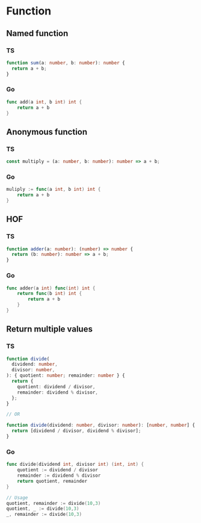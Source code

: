 # Function

## Named function

### TS

```ts
function sum(a: number, b: number): number {
  return a + b;
}
```

### Go

```go
func add(a int, b int) int {
    return a + b
}
```

## Anonymous function

### TS

```ts
const multiply = (a: number, b: number): number => a + b;
```

### Go

```go
muliply := func(a int, b int) int {
	return a + b
}
```

## HOF

### TS

```ts
function adder(a: number): (number) => number {
  return (b: number): number => a + b;
}
```

### Go

```go
func adder(a int) func(int) int {
	return func(b int) int {
		return a + b
	}
}
```

## Return multiple values

### TS

```ts
function divide(
  dividend: number,
  divisor: number,
): { quotient: number; remainder: number } {
  return {
    quotient: dividend / divisor,
    remainder: dividend % divisor,
  };
}

// OR

function divide(dividend: number, divisor: number): [number, number] {
  return [dividend / divisor, dividend % divisor];
}
```

### Go

```go
func divide(dividend int, divisor int) (int, int) {
    quotient := dividend / divisor
    remainder := dividend % divisor
    return quotient, remainder
}

// Usage
quotient, remainder := divide(10,3)
quotient, _ := divide(10,3)
_, remainder := divide(10,3)
```
